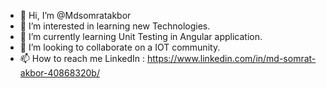 - 👋 Hi, I’m @Mdsomratakbor
- 👀 I’m interested in learning new Technologies.
- 🌱 I’m currently learning Unit Testing in Angular application.
- 💞️ I’m looking to collaborate on a IOT community.
- 📫 How to reach me LinkedIn : https://www.linkedin.com/in/md-somrat-akbor-40868320b/

<!---
Mdsomratakbor/Mdsomratakbor is a ✨ special ✨ repository because its `README.md` (this file) appears on your GitHub profile.
You can click the Preview link to take a look at your changes.
--->
